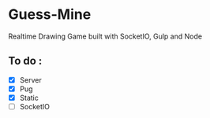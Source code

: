 # Guess-Mine

Realtime Drawing Game built with SocketIO, Gulp and Node

## To do :

- [x] Server
- [x] Pug
- [x] Static
- [ ] SocketIO
